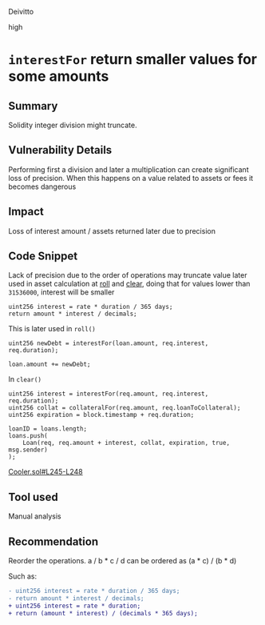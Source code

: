 Deivitto

high

# `interestFor` return smaller values for some amounts

## Summary

Solidity integer division might truncate. 

## Vulnerability Details

Performing first a division and later a multiplication can create significant loss of precision. When this happens on a value related to assets or fees it becomes dangerous

## Impact

Loss of interest amount / assets returned later due to precision

## Code Snippet

Lack of precision due to the order of operations may truncate value later used in asset calculation at [roll](https://github.com/sherlock-audit/2023-01-cooler/blob/main/src/Cooler.sol#L140) and [clear](https://github.com/sherlock-audit/2023-01-cooler/blob/main/src/Cooler.sol#L171), doing that for values lower than `31536000`, interest will be smaller 

```solidity
uint256 interest = rate * duration / 365 days;
return amount * interest / decimals; 
```

This is later used in `roll()`

```solidity
uint256 newDebt = interestFor(loan.amount, req.interest, req.duration);

loan.amount += newDebt;
```

In `clear()`

```solidity
uint256 interest = interestFor(req.amount, req.interest, req.duration);
uint256 collat = collateralFor(req.amount, req.loanToCollateral);
uint256 expiration = block.timestamp + req.duration;

loanID = loans.length;
loans.push(
    Loan(req, req.amount + interest, collat, expiration, true, msg.sender)
);
```

[Cooler.sol#L245-L248](https://github.com/sherlock-audit/2023-01-cooler/blob/main//src/Cooler.sol#L246-L247)

## Tool used

Manual analysis

## Recommendation

Reorder the operations. a / b * c / d can be ordered as (a * c) / (b * d)

Such as:

```diff
- uint256 interest = rate * duration / 365 days;
- return amount * interest / decimals; 
+ uint256 interest = rate * duration;
+ return (amount * interest) / (decimals * 365 days); 
```